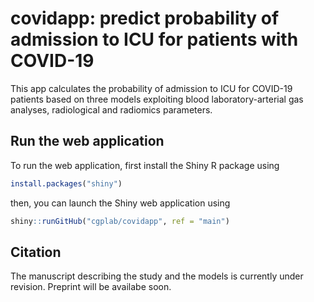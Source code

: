 # covidapp: predict probability of admission to ICU for patients with COVID-19

This app calculates the probability of admission to ICU for COVID-19 patients based on three models  exploiting blood laboratory-arterial gas analyses, radiological and radiomics parameters.  

## Run the web application

To run the web application, first install the Shiny R package using

``` r
install.packages("shiny")
```

then, you can launch the Shiny web application using

``` r
shiny::runGitHub("cgplab/covidapp", ref = "main")
```

## Citation

The manuscript describing the study and the models is currently under revision. Preprint will be availabe soon. 
